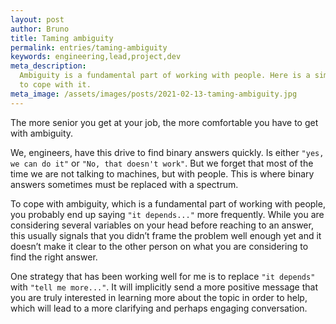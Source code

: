 ```yaml
---
layout: post
author: Bruno
title: Taming ambiguity
permalink: entries/taming-ambiguity
keywords: engineering,lead,project,dev
meta_description:
  Ambiguity is a fundamental part of working with people. Here is a simple way
  to cope with it.
meta_image: /assets/images/posts/2021-02-13-taming-ambiguity.jpg
---
```


The more senior you get at your job, the more comfortable you have to get with
ambiguity.

We, engineers, have this drive to find binary answers quickly. Is either
`"yes, we can do it"` or `"No, that doesn't work"`. But we forget that most of
the time we are not talking to machines, but with people. This is where binary
answers sometimes must be replaced with a spectrum.

To cope with ambiguity, which is a fundamental part of working with people, you
probably end up saying `"it depends..."` more frequently. While you are
considering several variables on your head before reaching to an answer, this
usually signals that you didn’t frame the problem well enough yet and it doesn’t
make it clear to the other person on what you are considering to find the right
answer.

One strategy that has been working well for me is to replace `"it depends"` with
`"tell me more..."`. It will implicitly send a more positive message that you
are truly interested in learning more about the topic in order to help, which
will lead to a more clarifying and perhaps engaging conversation.

